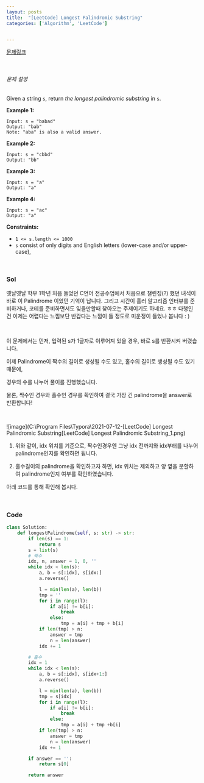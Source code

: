 ```yaml
---
layout: posts
title:  "[LeetCode] Longest Palindromic Substring"
categories: ['Algorithm', 'LeetCode']


---
```


[문제링크](https://leetcode.com/problems/longest-palindromic-substring/)

<br/>

###### 문제 설명

Given a string `s`, return *the longest palindromic substring* in `s`.

 

**Example 1:**

```
Input: s = "babad"
Output: "bab"
Note: "aba" is also a valid answer.
```

**Example 2:**

```
Input: s = "cbbd"
Output: "bb"
```

**Example 3:**

```
Input: s = "a"
Output: "a"
```

**Example 4:**

```
Input: s = "ac"
Output: "a"
```

 

**Constraints:**

- `1 <= s.length <= 1000`
- `s` consist of only digits and English letters (lower-case and/or upper-case),



<br/>

### Sol

옛날옛날 학부 1학년 처음 들었던 C언어 전공수업에서 처음으로 챌린징(?) 했던 녀석이 바로 이 Palindrome 이었던 기억이 납니다. 그리고 시간이 흘러 알고리즘 인터뷰를 준비하거나, 코테를 준비하면서도 잊을만할때 찾아오는 주제이기도 하네요. ㅎㅎ  다행인 건 이제는 어렵다는 느낌보단 반갑다는 느낌이 들 정도로 미운정이 들었나 봅니다 : )

<br/>

이 문제에서는 먼저, 입력된 s가 1글자로 이루어져 있을 경우, 바로 s를 반환시켜 버렸습니다.

이제 Palindrome이 짝수의 길이로 생성될 수도 있고, 홀수의 길이로 생성될 수도 있기 때문에,

경우의 수를 나누어 풀이를 진행했습니다.

물론, 짝수인 경우와 홀수인 경우를 확인하여 결국 가장 긴 palindrome을 answer로 반환합니다!

<br/>

![image](C:\Program Files\Typora\2021-07-12-[LeetCode] Longest Palindromic Substring\[LeetCode] Longest Palindromic Substring_1.png)

1. 위와 같이, idx 위치를 기준으로, 짝수인경우엔 그냥 idx 전까지와 idx부터를 나누어 palindrome인지를 확인하면 됩니다.

2. 홀수길이의 palindrome을 확인하고자 하면, idx 위치는 제외하고 양 옆을 분할하여 palindrome인지 여부를 확인하였습니다.



아래 코드를 통해 확인해 봅시다.

<br/>

### Code

```python
class Solution:
    def longestPalindrome(self, s: str) -> str:
        if len(s) == 1:
            return s
        s = list(s)
        # 짝수
        idx, n, answer = 1, 0, ''
        while idx < len(s):
            a, b = s[:idx], s[idx:]
            a.reverse()

            l = min(len(a), len(b))
            tmp = ''
            for i in range(l):
                if a[i] != b[i]:
                    break
                else:
                    tmp = a[i] + tmp + b[i]
            if len(tmp) > n:
                answer = tmp
                n = len(answer)
            idx += 1

        # 홀수
        idx = 1
        while idx < len(s):
            a, b = s[:idx], s[idx+1:]
            a.reverse()

            l = min(len(a), len(b))
            tmp = s[idx]
            for i in range(l):
                if a[i] != b[i]:
                    break
                else:
                    tmp = a[i] + tmp +b[i]
            if len(tmp) > n:
                answer = tmp
                n = len(answer)
            idx += 1

        if answer == '':
            return s[0]

        return answer
```



